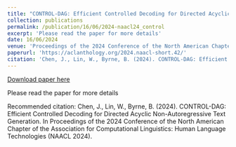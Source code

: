 ```yaml
---
title: "CONTROL-DAG: Efficient Controlled Decoding for Directed Acyclic Non-Autoregressive Text Generation"
collection: publications
permalink: /publication/16/06/2024-naacl24_control
excerpt: 'Please read the paper for more details'
date: 16/06/2024
venue: 'Proceedings of the 2024 Conference of the North American Chapter of the Association for Computational Linguistics: Human Language Technologies (NAACL 2024)'
paperurl: 'https://aclanthology.org/2024.naacl-short.42/'
citation: 'Chen, J., Lin, W., Byrne, B. (2024). CONTROL-DAG: Efficient Controlled Decoding for Directed Acyclic Non-Autoregressive Text Generation. In Proceedings of the 2024 Conference of the North American Chapter of the Association for Computational Linguistics: Human Language Technologies (NAACL 2024).'
---
```


<a href='https://aclanthology.org/2024.naacl-short.42/'>Download paper here</a>

Please read the paper for more details

Recommended citation: Chen, J., Lin, W., Byrne, B. (2024). CONTROL-DAG: Efficient Controlled Decoding for Directed Acyclic Non-Autoregressive Text Generation. In Proceedings of the 2024 Conference of the North American Chapter of the Association for Computational Linguistics: Human Language Technologies (NAACL 2024).